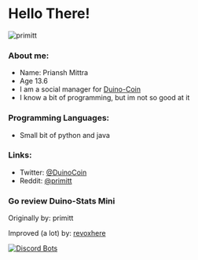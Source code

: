 # Hello There!

<p align="left"> <img src="https://i.imgur.com/u6hszMA.png" alt="primitt" /> </p>

### About me:

- Name: Priansh Mittra
- Age 13.6
- I am a social manager for [Duino-Coin](https://duinocoin.com)
- I know a bit of programming, but im not so good at it

### Programming Languages:
- Small bit of python and java

### Links:
- Twitter: <a href="https://twitter.com/DuinoCoin" target="_blank">@DuinoCoin</a>
- Reddit: <a href="https://reddit.com/u/primitt" target="_blank">@primitt</a>


### Go review Duino-Stats Mini
Originally by: primitt






Improved (a lot) by: [revoxhere](https://github.com/revoxhere)








[![Discord Bots](https://top.gg/api/widget/876506340112076801.svg)](https://top.gg/bot/876506340112076801)
